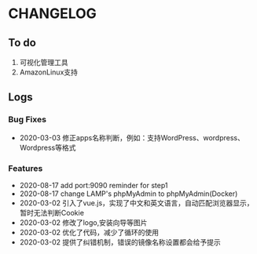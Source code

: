 # CHANGELOG

## To do

1. 可视化管理工具
2. AmazonLinux支持

## Logs

### Bug Fixes

* 2020-03-03  修正apps名称判断，例如：支持WordPress、wordpress、Wordpress等格式

### Features

* 2020-08-17  add port:9090 reminder for step1
* 2020-08-17  change LAMP's phpMyAdmin to phpMyAdmin(Docker)
* 2020-03-02  引入了vue.js，实现了中文和英文语言，自动匹配浏览器显示，暂时无法判断Cookie
* 2020-03-02  修改了logo,安装向导等图片
* 2020-03-02  优化了代码，减少了循环的使用
* 2020-03-02  提供了纠错机制，错误的镜像名称设置都会给予提示
